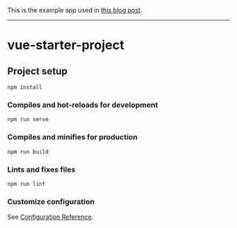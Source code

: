 This is the example app used in [this blog post](https://locize.com/blog/give-vue-i18n-more-superpowers/).

---

# vue-starter-project

## Project setup
```
npm install
```

### Compiles and hot-reloads for development
```
npm run serve
```

### Compiles and minifies for production
```
npm run build
```

### Lints and fixes files
```
npm run lint
```

### Customize configuration
See [Configuration Reference](https://cli.vuejs.org/config/).
